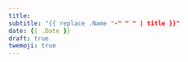 ```yaml
---
title: 
subtitle: "{{ replace .Name "-" " " | title }}"
date: {{ .Date }}
draft: true
twemoji: true
---
```


